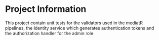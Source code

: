 # Project Information
This project contain unit tests for the validators used in the mediatR pipelines, the Identity service which generates authentication tokens and the authorization handler for the admin role
